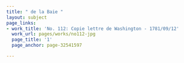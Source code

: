 ```yaml
---
title: " de la Baie "
layout: subject
page_links:
- work_title: 'No. 112: Copie lettre de Washington - 1781/09/12'
  work_url: pages/works/no112-jpg
  page_title: '1'
  page_anchor: page-32541597

---
```


